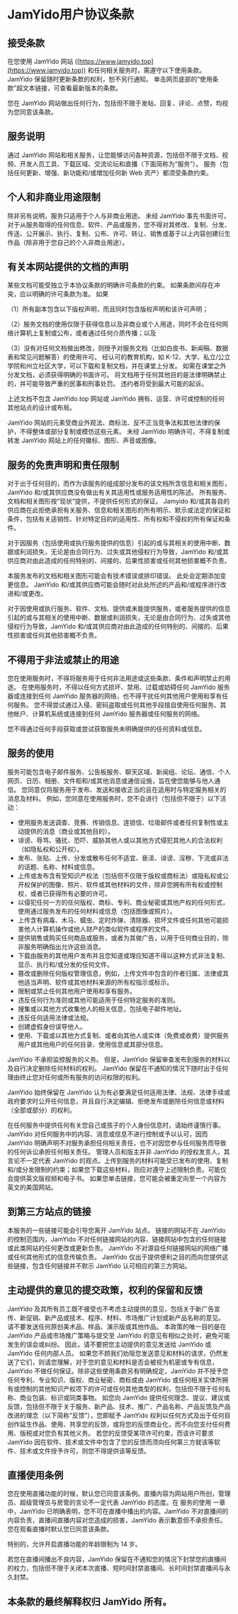 # JamYido用户协议条款

## 接受条款

在您使用 JamYido 网站 ([https://www.jamyido.top](https://www.jamyido.top)) 和任何相关服务时，需遵守以下使用条款。 JamYido 保留随时更新条款的权利，恕不另行通知。 单击网页底部的“使用条款”超文本链接，可查看最新版本的条款。

您在 JamYido 网站做出任何行为，包括但不限于发帖、回复、评论、点赞，均视为您同意该条款。

## 服务说明

通过 JamYido 网站和相关服务，让您能够访问各种资源，包括但不限于文档、视频、开发人员工具、下载区域、交流论坛和直播（下面简称为“服务”）。 服务（包括任何更新、增强、新功能和/或增加任何新 Web 资产）都须受条款约束。

## 个人和非商业用途限制

除非另有说明，服务只适用于个人与非商业用途。 未经 JamYido 事先书面许可，对于从服务取得的任何信息、软件、产品或服务，您不得对其修改、复制、分发、传送、公开展示、执行、复制、公布、许可、转让、销售或基于以上内容创建衍生作品（除非用于您自己的个人非商业用途）。

## 有关本网站提供的文档的声明

某些文档可能受独立于本协议条款的明确许可条款的约束。 如果条款间存在冲突，应以明确的许可条款为准。
如果

（1）所有副本包含以下版权声明，而且同时包含版权声明和该许可声明；

（2）服务文档的使用仅限于获得信息以及非商业或个人用途，同时不会在任何网络计算机上复制或公布，或者通过任何介质传播；以及

（3）没有对任何文档做出修改，则授予对服务文档（比如白皮书、新闻稿、数据表和常见问题解答）的使用许可。 经认可的教育机构，如 K-12、大学、私立/公立学院和州立社区大学，可以下载和复制文档，并在课堂上分发。 如需在课堂之外分发文档，必须获得明确的书面许可。 
将文档用于任何其他目的是法律明确禁止的，并可能导致严重的民事和刑事处罚。 违约者将受到最大可能的起诉。

上述文档不包含 JamYido.top 网站或 JamYido 拥有、运营、许可或控制的任何其他站点的设计或布局。 

JamYido 网站的元素受商业外观法、商标法、反不正当竞争法和其他法律的保护，不得整体或部分复制或模仿这些元素。 未经 JamYido 明确许可，不得复制或转发 JamYido 网站上的任何徽标、图形、声音或图像。

## 服务的免责声明和责任限制

对于出于任何目的，而作为该服务的组成部分发布的该文档所含信息和相关图形，JamYido 和/或其供应商没有做出有关其适用性或服务适用性的陈述。 所有服务、文档和相关图形按“现状”提供，不提供任何形式的保证。 Jamyido 和/或其各自的供应商在此拒绝承担有关服务、信息和相关图形的所有明示、默示或法定的保证和条件，包括有关适销性、针对特定目的的适用性、所有权和不侵权的所有保证和条件。

对于因服务（包括使用或执行服务提供的信息）引起的或与其相关的使用中断、数据或利润损失，无论是由合同行为、过失或其他侵权行为导致，JamYido 和/或其供应商对由此造成的任何特别的、间接的、后果性损害或任何其他损害概不负责。

本服务发布的文档和相关图形可能会有技术错误或排印错误。 此处会定期添加变更信息。 JamYido 和/或其供应商可能会随时对此处所述的产品和/或程序进行改进和/或更改。

对于因使用或执行服务、软件、文档、提供或未能提供服务，或者服务提供的信息引起的或与其相关的使用中断、数据或利润损失，无论是由合同行为、过失或其他侵权行为导致，JamYido 和/或其供应商对由此造成的任何特别的、间接的、后果性损害或任何其他损害概不负责。 

## 不得用于非法或禁止的用途

您在使用服务时，不得将服务用于任何非法用途或这些条款、条件和声明禁止的用途。 在使用服务时，不得以任何方式损坏、禁用、过载或妨碍任何 JamYido 服务器或连接到任何 JamYido 服务器的网络，也不得干扰任何其他用户使用和享有任何服务。 
您不得尝试通过入侵、密码盗取或任何其他手段擅自使用任何服务、其他帐户、计算机系统或连接到任何 JamYido 服务器或任何服务的网络。 

您不得通过任何手段获取或尝试获取服务未明确提供的任何资料或信息。

## 服务的使用

服务可能包含电子邮件服务、公告板服务、聊天区域、新闻组、论坛、通信、个人网页、日历、相册、文件柜和/或其他消息或通信设施，旨在使您能够与他人通信。
您同意仅将服务用于发布、发送和接收正当的且在适用时与特定服务相关的消息及材料。 例如，您同意在使用服务时，您不会进行（包括但不限于）以下活动：

- 使用服务发送调查、竞赛、传销信息、连锁信、垃圾邮件或者任何复制性或主动提供的消息（商业或其他目的）。
- 诽谤、辱骂、骚扰、恐吓、威胁其他人或以其他方式侵犯其他人的合法权利（如隐私权和公开权）。
- 发布、张贴、上传、分发或散布任何不适宜、亵渎、诽谤、淫秽、下流或非法的话题、名称、材料或信息。
- 上传或发布含有受知识产权法（包括但不仅限于版权或商标法）或隐私权或公开权保护的图像、照片、软件或其他材料的文件，除非您拥有所有权或控制权，或者已获得所有必要的许可。
- 以侵犯任何一方的任何版权、商标、专利、商业秘密或其他产权的任何形式，使用通过服务发布的任何材料或信息（包括图像或照片）。
- 上传含有病毒、木马、蠕虫、定时炸弹、清除器、损坏文件或任何其他可能损害他人计算机操作或他人财产的类似软件或程序的文件。
- 提供销售或购买任何商品或服务，或者为其做广告，以用于任何商业目的，除非服务明确指出允许这些消息。
- 下载由服务的其他用户发布并且您知道或理应知道不得以这种方式非法复制、显示、执行和/或分发的任何文件。
- 篡改或删除任何版权管理信息，例如，上传文件中包含的作者归属、法律或其他适当声明、软件或其他材料来源的所有权指示或标示。
- 限制或禁止任何其他用户使用和享有服务。
- 违反任何行为准则或其他可能适用于任何特定服务的准则。
- 搜集或以其他方式收集他人的相关信息，包括电子邮件地址。
- 违反任何适用法律或法规。
- 创建虚假身份误导他人。
- 使用、下载或以其他方式复制、或者向其他人或实体（免费或收费）提供服务用户或其他用户的任何目录、使用信息或其部分信息。

JamYido 不承担监控服务的义务。 但是，JamYido 保留审查发布到服务的材料以及自行决定删除任何材料的权利。 JamYido 保留在不通知的情况下随时出于任何理由终止您对任何或所有服务的访问权限的权利。

JamYido 始终保留在 JamYido 认为有必要满足任何适用法律、法规、法律手续或政府要求时公开任何信息，并且自行决定编辑、拒绝发布或删除任何信息或材料（全部或部分）的权利。

在任何服务中提供任何有关您自己或孩子的个人身份信息时，请始终谨慎行事。 JamYido 对任何服务中的内容、消息或信息不进行控制或予以认可，因而 JamYido 明确声明不对服务承担任何相关责任，也不对因您参与任何服务而导致的任何诉讼承担任何相关责任。 管理人员和版主并非 JamYido 的授权发言人，其言论不一定代表 JamYido 的观点。上传到服务的材料可能受已发布的使用、复制和/或分发限制的约束；如果您下载这些材料，则应对遵守上述限制负责。可能仅会提供英文版视频和电子书。 如果您单击链接，您可能会被重定向至一个内容为英文的美国网站。

## 到第三方站点的链接

本服务的一些链接可能会引导您离开 JamYido 站点。 链接的网站不在 JamYido 的控制范围内，JamYido 不对任何链接网站的内容、链接网站中包含的任何链接或此类网站的任何更改或更新负责。 JamYido 不对源自任何链接网站的网络广播或任何其他形式的信息传输负责。 JamYido 仅出于提供便利之目的而向您提供这些链接，包含任何链接并不默示 JamYido 认可相应的第三方网站。

## 主动提供的意见的提交政策，权利的保留和反馈

JamYido 及其所有员工既不接受也不考虑主动提供的意见，包括关于新广告宣传、新促销、新产品或技术、程序、材料、市场推广计划或新产品名称的意见。 
请不要发送任何原创美术品、样品、演示版或其他作品。 本政策的唯一目的是在  JamYido 产品或市场推广策略与提交至  JamYido 的意见有相似之处时，避免可能发生的误会或纠纷。 因此，请不要把您主动提供的意见发送给 JamYido 或 JamYido 任何内部人员。 如果您不顾我们劝阻您发送意见和材料的请求，仍然发送了它们，则请您理解，对于您的意见和材料是否会被视为机密或专有信息，JamYido 不做任何保证。除非这些使用条款另有明确规定，JamYido 并不授予您任何专利、专业知识、版权、商业秘密、商标或由 JamYido 或任何相关实体所拥有或控制的其他知识产权项下的许可或任何其他类型的权利，包括但不限于任何名称、商业包装、标识或同类事物。 如您向 JamYido 提供任何理念、提议、建议或反馈，包括但不限于关于服务、新产品、技术、推广、产品名称、产品反馈及产品改进的理念（以下简称“反馈”），您即赋予 JamYido 权利以任何方式及出于任何目创作延生作品、使用、共享您的反馈，或将您的反馈商业化，而不向您支付任何费用、版税或对您负有其他义务。 
若您的反馈受某项许可约束，而该许可要求 JamYido 因在软件、技术或文件中包含了您的反馈而须向任何第三方就该等软件、技术或文件授予许可，则您不得提供该等反馈。

## 直播使用条例

您在使用直播功能的时候，默认您已同意该条例。直播内容为网站用户所创，管理员、超级管理员与房管的言论不一定代表 JamYido 的态度。在 服务的使用 一章中，JamYido 已明确表明，您不可在直播中播出的内容。JamYido 不对直播间的内容负责，直播间直播内容对您造成的损害，JamYido 表示歉意但不承担责任。您在观看直播时默认您已同意该条款。

特别的，允许开启直播功能的年龄限制为 14 岁。

若您在直播间播出不良内容，JamYido 保留在不通知您的情况下封禁您的直播间的权力，包括但不限于关闭本次直播、短时间封禁直播间、长时间封禁直播间与永久封禁。

## 本条款的最终解释权归 JamYido 所有。


